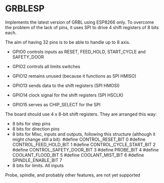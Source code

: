 # GRBLESP

Implements the latest version of GRBL using ESP8266 only. To overcome the problem of the lack of pins, 
it uses SPI to drive 4 shift registers of 8 bits each.

The aim of having 32 pins is to be able to handle up to 8 axis.

- GPIO0 controls inputs as RESET, FEED_HOLD, START_CYCLE and SAFETY_DOOR

- GPIO2 controls all limits switches

- GPIO12 remains unused (because it functions as SPI HMISO)

- GPIO13 sends data to the shift registers (SPI HMOSI) 

- GPIO14 clock signal for the shift registers (SPI HSCLK)

- GPIO15 serves as CHIP_SELECT for the SPI 

The board should use 4 x 8-bit shift registers. They are arranged this way:
- 8 bits for step pins
- 8 bits for direction pins
- 8 bits for Misc, inputs and outputs, following this structure (although it might change still a bit):
  #define CONTROL_RESET_BIT         0
  #define CONTROL_FEED_HOLD_BIT     1
  #define CONTROL_CYCLE_START_BIT   2
  #define CONTROL_SAFETY_DOOR_BIT   3
  #define PROBE_BIT               4 
  #define COOLANT_FLOOD_BIT   5
  #define COOLANT_MIST_BIT    6
  #define SPINDLE_ENABLE_BIT    7
- 8 bits for limits. All inputs

Probe, spindle, and probably other features, are not yet supported

